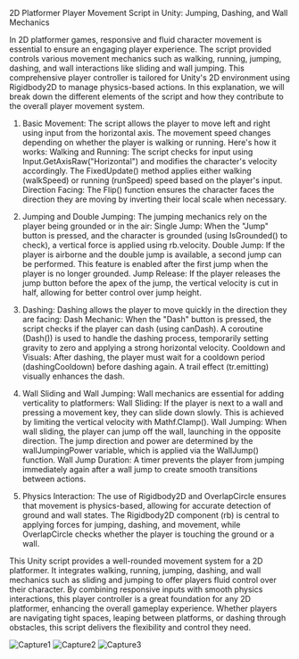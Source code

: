 2D Platformer Player Movement Script in Unity: Jumping, Dashing, and Wall Mechanics

In 2D platformer games, responsive and fluid character movement is essential to ensure an engaging player experience. The script provided controls various movement mechanics such as walking, running, jumping, dashing, and wall interactions like sliding and wall jumping. This comprehensive player controller is tailored for Unity's 2D environment using Rigidbody2D to manage physics-based actions. In this explanation, we will break down the different elements of the script and how they contribute to the overall player movement system.

1. Basic Movement:
The script allows the player to move left and right using input from the horizontal axis. The movement speed changes depending on whether the player is walking or running. Here's how it works:
Walking and Running: The script checks for input using Input.GetAxisRaw("Horizontal") and modifies the character's velocity accordingly. The FixedUpdate() method applies either walking (walkSpeed) or running (runSpeed) speed based on the player's input.
Direction Facing: The Flip() function ensures the character faces the direction they are moving by inverting their local scale when necessary.

2. Jumping and Double Jumping:
The jumping mechanics rely on the player being grounded or in the air:
Single Jump: When the "Jump" button is pressed, and the character is grounded (using IsGrounded() to check), a vertical force is applied using rb.velocity.
Double Jump: If the player is airborne and the double jump is available, a second jump can be performed. This feature is enabled after the first jump when the player is no longer grounded.
Jump Release: If the player releases the jump button before the apex of the jump, the vertical velocity is cut in half, allowing for better control over jump height.

3. Dashing:
Dashing allows the player to move quickly in the direction they are facing:
Dash Mechanic: When the "Dash" button is pressed, the script checks if the player can dash (using canDash). A coroutine (Dash()) is used to handle the dashing process, temporarily setting gravity to zero and applying a strong horizontal velocity.
Cooldown and Visuals: After dashing, the player must wait for a cooldown period (dashingCooldown) before dashing again. A trail effect (tr.emitting) visually enhances the dash.

4. Wall Sliding and Wall Jumping:
Wall mechanics are essential for adding verticality to platformers:
Wall Sliding: If the player is next to a wall and pressing a movement key, they can slide down slowly. This is achieved by limiting the vertical velocity with Mathf.Clamp().
Wall Jumping: When wall sliding, the player can jump off the wall, launching in the opposite direction. The jump direction and power are determined by the wallJumpingPower variable, which is applied via the WallJump() function.
Wall Jump Duration: A timer prevents the player from jumping immediately again after a wall jump to create smooth transitions between actions.

5. Physics Interaction:
The use of Rigidbody2D and OverlapCircle ensures that movement is physics-based, allowing for accurate detection of ground and wall states. The Rigidbody2D component (rb) is central to applying forces for jumping, dashing, and movement, while OverlapCircle checks whether the player is touching the ground or a wall.

This Unity script provides a well-rounded movement system for a 2D platformer. It integrates walking, running, jumping, dashing, and wall mechanics such as sliding and jumping to offer players fluid control over their character. By combining responsive inputs with smooth physics interactions, this player controller is a great foundation for any 2D platformer, enhancing the overall gameplay experience. Whether players are navigating tight spaces, leaping between platforms, or dashing through obstacles, this script delivers the flexibility and control they need.

![Capture1](https://github.com/user-attachments/assets/da95e995-4d12-4de9-a4ac-b78ba31ed11b)
![Capture2](https://github.com/user-attachments/assets/088165d9-b2f1-46e7-a76a-53aba2fb0947)
![Capture3](https://github.com/user-attachments/assets/f139ded5-344b-4d91-8d31-d6b4c33b1a51)
